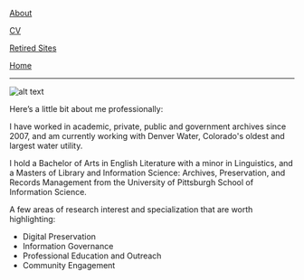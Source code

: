 [About](https://adamspeirs.github.io/about.html)

[CV](https://adamspeirs.github.io/cv.html)

[Retired Sites](https://adamspeirs.github.io/retiredsites.html)

[Home](https://adamspeirs.github.io/)

---

![alt text](https://avatars3.githubusercontent.com/u/20523785?s=400&u=bcff1bfb30c3f103cf9f0ee29c4f8b720dbf5050&v=4.png)

Here’s a little bit about me professionally:

I have worked in academic, private, public and government archives since 2007, and am currently working with Denver Water, Colorado's oldest and largest water utility.

I hold a Bachelor of Arts in English Literature with a minor in Linguistics, and a Masters of Library and Information Science: Archives, Preservation, and Records Management from the University of Pittsburgh School of Information Science.

A few areas of research interest and specialization that are worth highlighting:

* Digital Preservation
* Information Governance
* Professional Education and Outreach
* Community Engagement
